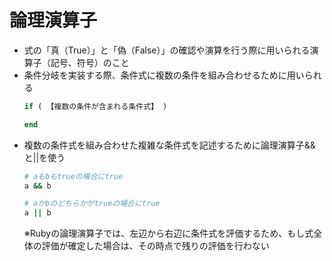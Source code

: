 # 論理演算子
- 式の「真（True）」と「偽（False）」の確認や演算を行う際に用いられる演算子（記号、符号）のこと   
- 条件分岐を実装する際、条件式に複数の条件を組み合わせるために用いられる  
  ```ruby
  if ( 【複数の条件が含まれる条件式】 )

  end
  ```
- 複数の条件式を組み合わせた複雑な条件式を記述するために論理演算子&&と||を使う  
  ```ruby
  # aもbもtrueの場合にtrue
  a && b 

  # aかbのどちらかがtrueの場合にtrue
  a || b
  ```
  ※Rubyの論理演算子では、左辺から右辺に条件式を評価するため、もし式全体の評価が確定した場合は、その時点で残りの評価を行わない
